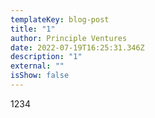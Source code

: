 ```yaml
---
templateKey: blog-post
title: "1"
author: Principle Ventures
date: 2022-07-19T16:25:31.346Z
description: "1"
external: ""
isShow: false 
---
```

1234